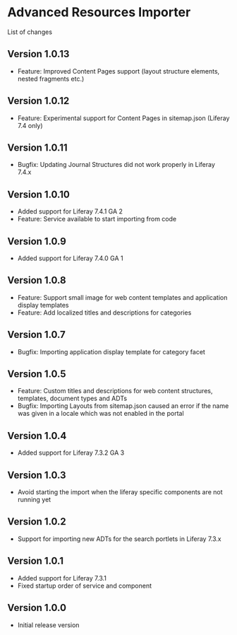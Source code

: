 Advanced Resources Importer
===========================

List of changes

Version 1.0.13
--------------
* Feature: Improved Content Pages support (layout structure elements, nested fragments etc.)

Version 1.0.12
--------------
* Feature: Experimental support for Content Pages in sitemap.json (Liferay 7.4 only)

Version 1.0.11
--------------
* Bugfix: Updating Journal Structures did not work properly in Liferay 7.4.x

Version 1.0.10
--------------
* Added support for Liferay 7.4.1 GA 2
* Feature: Service available to start importing from code

Version 1.0.9
-------------
* Added support for Liferay 7.4.0 GA 1

Version 1.0.8
-------------
* Feature: Support small image for web content templates and application display templates
* Feature: Add localized titles and descriptions for categories

Version 1.0.7
-------------
* Bugfix: Importing application display template for category facet

Version 1.0.5
-------------
* Feature: Custom titles and descriptions for web content structures, templates, document types and ADTs
* Bugfix: Importing Layouts from sitemap.json caused an error if the name was given in a locale which was not enabled in the portal

Version 1.0.4
-------------
* Added support for Liferay 7.3.2 GA 3

Version 1.0.3
-------------
* Avoid starting the import when the liferay specific components are not running yet

Version 1.0.2
-------------
* Support for importing new ADTs for the search portlets in Liferay 7.3.x

Version 1.0.1
-------------
* Added support for Liferay 7.3.1
* Fixed startup order of service and component

Version 1.0.0
-------------
* Initial release version